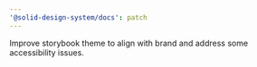 ```yaml
---
'@solid-design-system/docs': patch
---
```


Improve storybook theme to align with brand and address some accessibility issues.
